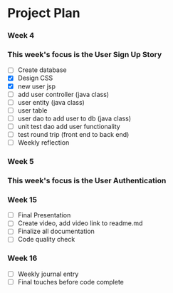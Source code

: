 # Project Plan

### Week 4
### This week's focus is the User Sign Up Story
- [ ] Create database
- [x] Design CSS
- [x] new user jsp
- [ ] add user controller (java class)
- [ ] user entity (java class)
- [ ] user table
- [ ] user dao to add user to db (java class)
- [ ] unit test dao add user functionality
- [ ] test round trip (front end to back end)
- [ ] Weekly reflection

### Week 5
### This week's focus is the User Authentication

### Week 15 
- [ ] Final Presentation
- [ ] Create video, add video link to readme.md
- [ ] Finalize all documentation 
- [ ] Code quality check

### Week 16
- [ ] Weekly journal entry
- [ ] Final touches before code complete